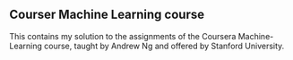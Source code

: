 ## Courser Machine Learning course

This contains my solution to the assignments of the Coursera Machine-Learning course, taught by Andrew Ng and offered by Stanford University.
